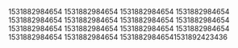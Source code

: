 1531882984654
1531882984654
1531882984654
1531882984654
1531882984654
1531882984654
1531882984654
1531882984654
1531882984654
1531882984654
1531882984654
1531882984654
1531882984654
1531882984654
15318829846541531892423436